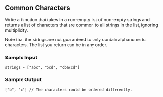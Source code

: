 
## Common Characters

Write a function that takes in a non-empty list of non-empty strings and
returns a list of characters that are common to all strings in the list,
ignoring multiplicity.

Note that the strings are not guaranteed to only contain alphanumeric characters. The list
you return can be in any order.

### Sample Input
```
strings = ["abc", "bcd", "cbaccd"]
```

### Sample Output
```
["b", "c"] // The characters could be ordered differently.
```
